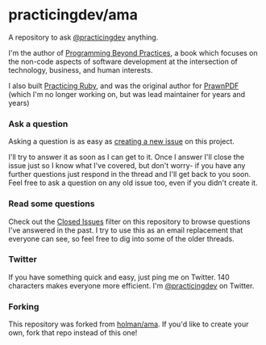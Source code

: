 # practicingdev/ama

A repository to ask [@practicingdev](https://twitter.com/practicingdev) anything.

I'm the author of [Programming Beyond Practices](https://www.amazon.com/Programming-Beyond-Practices-More-Monkey/dp/1491943823/ref=sr_1_1?ie=UTF8&qid=1496846875&sr=8-1&keywords=programming+beyond+practices), a book which focuses on the non-code aspects of software development at the intersection of technology, business, and human interests.

I also built [Practicing Ruby](http://practicingruby.com), and was the original author for [PrawnPDF](https://prawnpdf.org) (which I'm no longer working on, but was lead maintainer for years and years)

### Ask a question

Asking a question is as easy as
[creating a new issue](https://github.com/practicingdev/ama/issues/new) on this
project.

I'll try to answer it as soon as I can get to it. Once I answer I'll close the
issue just so I know what I've covered, but don't worry- if you have any further
questions just respond in the thread and I'll get back to you soon. Feel free to
ask a question on any old issue too, even if you didn't create it.

### Read some questions

Check out the [Closed Issues](https://github.com/practicingdev/ama/issues?q=is%3Aissue+is%3Aclosed)
filter on this repository to browse questions I've answered in the past. I try
to use this as an email replacement that everyone can see, so feel free to dig
into some of the older threads.

### Twitter

If you have something quick and easy, just ping me on Twitter. 140 characters
makes everyone more efficient. I'm [@practicingdev](https://twitter.com/practicingdev) on
Twitter.

### Forking

This repository was forked from [holman/ama](https://github.com/holman/ama). If you'd like to create your own, fork that repo instead of this one!
